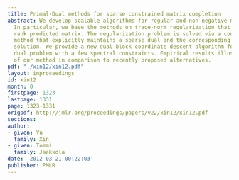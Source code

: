 ```yaml
---
title: Primal-Dual methods for sparse constrained matrix completion
abstract: We develop scalable algorithms for regular and non-negative matrix completion.
  In particular, we base the methods on trace-norm regularization that induces a low
  rank predicted matrix. The regularization problem is solved via a constraint generation
  method that explicitly maintains a sparse dual and the corresponding low rank primal
  solution. We provide a new dual block coordinate descent algorithm for solving the
  dual problem with a few spectral constraints. Empirical results illustrate the effectiveness
  of our method in comparison to recently proposed alternatives.
pdf: "./xin12/xin12.pdf"
layout: inproceedings
id: xin12
month: 0
firstpage: 1323
lastpage: 1331
page: 1323-1331
origpdf: http://jmlr.org/proceedings/papers/v22/xin12/xin12.pdf
sections: 
author:
- given: Yu
  family: Xin
- given: Tommi
  family: Jaakkola
date: '2012-03-21 00:22:03'
publisher: PMLR
---
```

